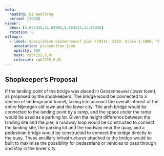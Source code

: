 ```yaml
---
meta:
  heading: De Waalbrug
  period: [1920]
viewer:
  bbox: [5.857355,51.84892,5.864542,51.85336]
  rotation: 0
allmaps:
  - label: Speculative Ganzenheuvel plan (1911), 2023. Scale 1:1000. The Berlage.
    annotation: plansection.json
    opacity: 100
    mask: rgb(255,0,0)
    colorize: rgb(255,0,0)
---
```


## Shopkeeper’s Proposal

If the landing point of the bridge was placed in Ganzenheuvel (lower town), as proposed by the shopkeepers. The bridge would be connected to a section of underground tunnel, taking into account the overall interest of the entire Nijmegen old town and the lower city. The arch bridge would be connected to the landing point by a ramp, and the space under the ramp would be used as a parking lot. Given the height difference between the landing site and the pier, a roadway loop would be constructed to connect the landing site, the parking lot and the roadway near the quay, and a pedestrian bridge would be constructed to connect the bridge directly to the quay. These ancillary infrastructures attached to the bridge would be built to maximise the possibility for pedestrians or vehicles to pass through and stay in the lower city.
